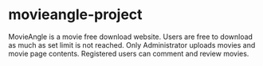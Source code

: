 # movieangle-project
MovieAngle is a movie free download website. Users are free to download as much as set limit is not reached. Only Administrator uploads movies and movie page contents. Registered users can comment and review movies.
